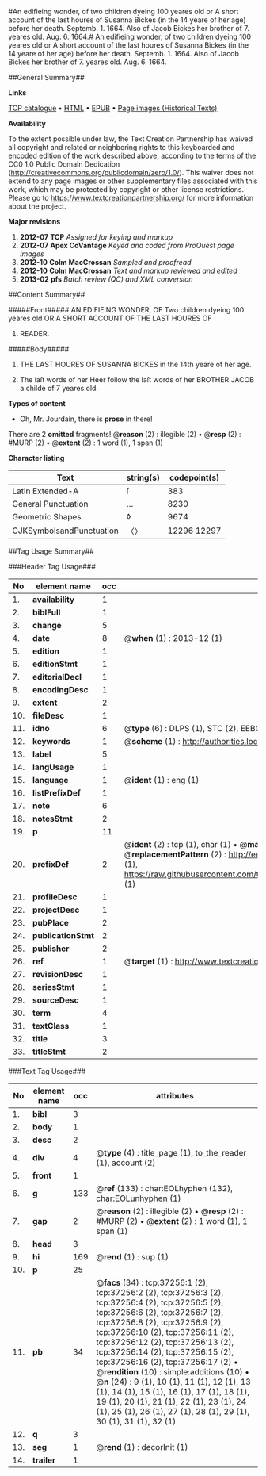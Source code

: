 #An edifieing wonder, of two children dyeing 100 yeares old or A short account of the last houres of Susanna Bickes (in the 14 yeare of her age) before her death. Septemb. 1. 1664. Also of Jacob Bickes her brother of 7. yeares old. Aug. 6. 1664.#
An edifieing wonder, of two children dyeing 100 yeares old or A short account of the last houres of Susanna Bickes (in the 14 yeare of her age) before her death. Septemb. 1. 1664. Also of Jacob Bickes her brother of 7. yeares old. Aug. 6. 1664.

##General Summary##

**Links**

[TCP catalogue](http://www.ota.ox.ac.uk/tcp/)  • 
[HTML](http://tei.it.ox.ac.uk/tcp/Texts-HTML/free/A60/A60250.html)  • 
[EPUB](http://tei.it.ox.ac.uk/tcp/Texts-EPUB/free/A60/A60250.epub) • 
[Page images (Historical Texts)](https://historicaltexts.jisc.ac.uk/eebo-99832782e)

**Availability**

To the extent possible under law, the Text Creation Partnership has waived all copyright and related or neighboring rights to this keyboarded and encoded edition of the work described above, according to the terms of the CC0 1.0 Public Domain Dedication (http://creativecommons.org/publicdomain/zero/1.0/). This waiver does not extend to any page images or other supplementary files associated with this work, which may be protected by copyright or other license restrictions. Please go to https://www.textcreationpartnership.org/ for more information about the project.

**Major revisions**

1. __2012-07__ __TCP__ *Assigned for keying and markup*
1. __2012-07__ __Apex CoVantage__ *Keyed and coded from ProQuest page images*
1. __2012-10__ __Colm MacCrossan__ *Sampled and proofread*
1. __2012-10__ __Colm MacCrossan__ *Text and markup reviewed and edited*
1. __2013-02__ __pfs__ *Batch review (QC) and XML conversion*

##Content Summary##

#####Front#####
AN EDIFIEING WONDER, OF Two children dyeing 100 yeares old OR A SHORT ACCOUNT OF THE LAST HOURES OF 
1. READER.

#####Body#####

1. THE LAST HOURES OF SUSANNA BICKES in the 14th yeare of her age.

1. The laſt words of her Heer follow the laſt words of her BROTHER JACOB a childe of 7 yeares old.

**Types of content**

  * Oh, Mr. Jourdain, there is **prose** in there!

There are 2 **omitted** fragments! 
 @__reason__ (2) : illegible (2)  •  @__resp__ (2) : #MURP (2)  •  @__extent__ (2) : 1 word (1), 1 span (1)

**Character listing**


|Text|string(s)|codepoint(s)|
|---|---|---|
|Latin Extended-A|ſ|383|
|General Punctuation|…|8230|
|Geometric Shapes|◊|9674|
|CJKSymbolsandPunctuation|〈〉|12296 12297|

##Tag Usage Summary##

###Header Tag Usage###

|No|element name|occ|attributes|
|---|---|---|---|
|1.|__availability__|1||
|2.|__biblFull__|1||
|3.|__change__|5||
|4.|__date__|8| @__when__ (1) : 2013-12 (1)|
|5.|__edition__|1||
|6.|__editionStmt__|1||
|7.|__editorialDecl__|1||
|8.|__encodingDesc__|1||
|9.|__extent__|2||
|10.|__fileDesc__|1||
|11.|__idno__|6| @__type__ (6) : DLPS (1), STC (2), EEBO-CITATION (1), PROQUEST (1), VID (1)|
|12.|__keywords__|1| @__scheme__ (1) : http://authorities.loc.gov/ (1)|
|13.|__label__|5||
|14.|__langUsage__|1||
|15.|__language__|1| @__ident__ (1) : eng (1)|
|16.|__listPrefixDef__|1||
|17.|__note__|6||
|18.|__notesStmt__|2||
|19.|__p__|11||
|20.|__prefixDef__|2| @__ident__ (2) : tcp (1), char (1)  •  @__matchPattern__ (2) : ([0-9\-]+):([0-9IVX]+) (1), (.+) (1)  •  @__replacementPattern__ (2) : http://eebo.chadwyck.com/downloadtiff?vid=$1&page=$2 (1), https://raw.githubusercontent.com/textcreationpartnership/Texts/master/tcpchars.xml#$1 (1)|
|21.|__profileDesc__|1||
|22.|__projectDesc__|1||
|23.|__pubPlace__|2||
|24.|__publicationStmt__|2||
|25.|__publisher__|2||
|26.|__ref__|1| @__target__ (1) : http://www.textcreationpartnership.org/docs/. (1)|
|27.|__revisionDesc__|1||
|28.|__seriesStmt__|1||
|29.|__sourceDesc__|1||
|30.|__term__|4||
|31.|__textClass__|1||
|32.|__title__|3||
|33.|__titleStmt__|2||


###Text Tag Usage###

|No|element name|occ|attributes|
|---|---|---|---|
|1.|__bibl__|3||
|2.|__body__|1||
|3.|__desc__|2||
|4.|__div__|4| @__type__ (4) : title_page (1), to_the_reader (1), account (2)|
|5.|__front__|1||
|6.|__g__|133| @__ref__ (133) : char:EOLhyphen (132), char:EOLunhyphen (1)|
|7.|__gap__|2| @__reason__ (2) : illegible (2)  •  @__resp__ (2) : #MURP (2)  •  @__extent__ (2) : 1 word (1), 1 span (1)|
|8.|__head__|3||
|9.|__hi__|169| @__rend__ (1) : sup (1)|
|10.|__p__|25||
|11.|__pb__|34| @__facs__ (34) : tcp:37256:1 (2), tcp:37256:2 (2), tcp:37256:3 (2), tcp:37256:4 (2), tcp:37256:5 (2), tcp:37256:6 (2), tcp:37256:7 (2), tcp:37256:8 (2), tcp:37256:9 (2), tcp:37256:10 (2), tcp:37256:11 (2), tcp:37256:12 (2), tcp:37256:13 (2), tcp:37256:14 (2), tcp:37256:15 (2), tcp:37256:16 (2), tcp:37256:17 (2)  •  @__rendition__ (10) : simple:additions (10)  •  @__n__ (24) : 9 (1), 10 (1), 11 (1), 12 (1), 13 (1), 14 (1), 15 (1), 16 (1), 17 (1), 18 (1), 19 (1), 20 (1), 21 (1), 22 (1), 23 (1), 24 (1), 25 (1), 26 (1), 27 (1), 28 (1), 29 (1), 30 (1), 31 (1), 32 (1)|
|12.|__q__|3||
|13.|__seg__|1| @__rend__ (1) : decorInit (1)|
|14.|__trailer__|1||
